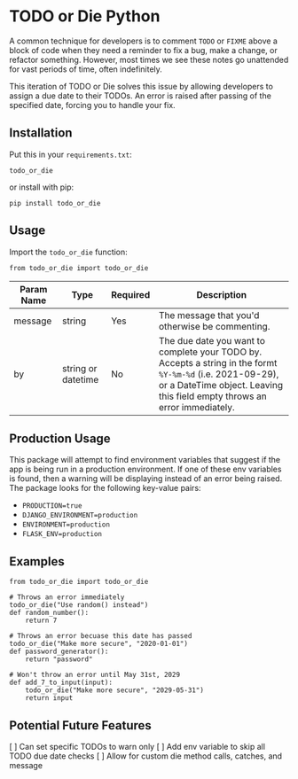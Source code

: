 # TODO or Die Python

A common technique for developers is to comment `TODO` or `FIXME` above a block of code when they need a reminder to fix a bug, make a change, or refactor something. However, most times we see these notes go unattended for vast periods of time, often indefinitely.

This iteration of TODO or Die solves this issue by allowing developers to assign a due date to their TODOs. An error is raised after passing of the specified date, forcing you to handle your fix.

## Installation

Put this in your `requirements.txt`:
```
todo_or_die
```

or install with pip:
```
pip install todo_or_die
```

## Usage

Import the `todo_or_die` function:
```
from todo_or_die import todo_or_die
``` 



| Param Name  | Type                | Required  | Description |
|-------------|---------------------|-----------|-------------|
| message     | string              | Yes       | The message that you'd otherwise be commenting. |
| by          | string or datetime  | No        | The due date you want to complete your TODO by. Accepts a string in the formt `%Y-%m-%d` (i.e. 2021-09-29), or a DateTime object. Leaving this field empty throws an error immediately.  |

## Production Usage

This package will attempt to find environment variables that suggest if the app is being run in a production environment. If one of these env variables is found, then a warning will be displaying instead of an error being raised. The package looks for the following key-value pairs:

- `PRODUCTION=true`
- `DJANGO_ENVIRONMENT=production`
- `ENVIRONMENT=production`
- `FLASK_ENV=production`


## Examples
```
from todo_or_die import todo_or_die

# Throws an error immediately
todo_or_die("Use random() instead")
def random_number():
    return 7

# Throws an error becuase this date has passed
todo_or_die("Make more secure", "2020-01-01")
def password_generator():
    return "password"

# Won't throw an error until May 31st, 2029
def add_7_to_input(input):
    todo_or_die("Make more secure", "2029-05-31")
    return input
```

## Potential Future Features

[ ] Can set specific TODOs to warn only
[ ] Add env variable to skip all TODO due date checks
[ ] Allow for custom die method calls, catches, and message